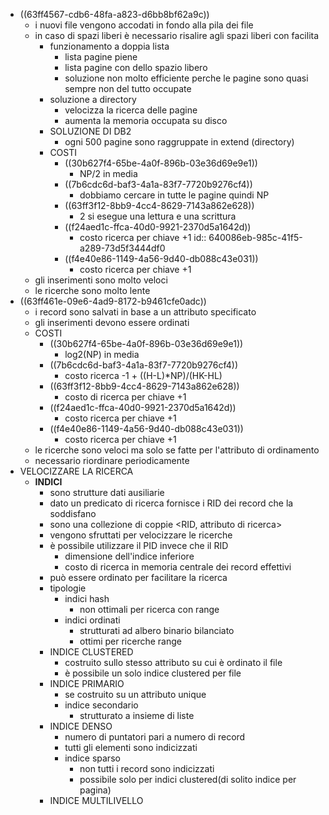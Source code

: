 - ((63ff4567-cdb6-48fa-a823-d6bb8bf62a9c))
	- i nuovi file vengono accodati in fondo alla pila dei file
	- in caso di spazi liberi è necessario risalire agli spazi liberi con facilita
		- funzionamento a doppia lista
			- lista pagine piene
			- lista pagine con dello spazio libero
			- soluzione non molto efficiente perche le pagine sono quasi sempre non del tutto occupate
		- soluzione a directory
			- velocizza la ricerca delle pagine
			- aumenta la memoria occupata su disco
		- SOLUZIONE DI DB2
			- ogni 500 pagine sono raggruppate in extend (directory)
		- COSTI
			- ((30b627f4-65be-4a0f-896b-03e36d69e9e1))
				- NP/2 in media
			- ((7b6cdc6d-baf3-4a1a-83f7-7720b9276cf4))
				- dobbiamo cercare in tutte le pagine quindi NP
			- ((63ff3f12-8bb9-4cc4-8629-7143a862e628))
				- 2 si esegue una lettura e una scrittura
			- ((f24aed1c-ffca-40d0-9921-2370d5a1642d))
				- costo ricerca per chiave +1
				  id:: 640086eb-985c-41f5-a289-73d5f3444df0
			- ((f4e40e86-1149-4a56-9d40-db088c43e031))
				- costo ricerca per chiave +1
	- gli inserimenti sono molto veloci
	- le ricerche sono molto lente
- ((63ff461e-09e6-4ad9-8172-b9461cfe0adc))
	- i record sono salvati in base a un attributo specificato
	- gli inserimenti devono essere ordinati
	- COSTI
		- ((30b627f4-65be-4a0f-896b-03e36d69e9e1))
			- log2(NP) in media
		- ((7b6cdc6d-baf3-4a1a-83f7-7720b9276cf4))
			- costo ricerca -1 + ((H-L)*NP)/(HK-HL)
		- ((63ff3f12-8bb9-4cc4-8629-7143a862e628))
			- costo di ricerca per chiave +1
		- ((f24aed1c-ffca-40d0-9921-2370d5a1642d))
			- costo ricerca per chiave +1
		- ((f4e40e86-1149-4a56-9d40-db088c43e031))
			- costo ricerca per chiave +1
	- le ricerche sono veloci ma solo se fatte per l'attributo di ordinamento
	- necessario riordinare periodicamente
- VELOCIZZARE LA RICERCA
	- **INDICI**
		- sono strutture dati ausiliarie
		- dato un predicato di ricerca fornisce i RID dei record che la soddisfano
		- sono una collezione di coppie <RID, attributo di ricerca>
		- vengono sfruttati per velocizzare le ricerche
		- è possibile utilizzare il PID invece che il RID
			- dimensione dell'indice inferiore
			- costo di ricerca in memoria centrale dei record effettivi
		- può essere ordinato per facilitare la ricerca
		- tipologie
			- indici hash
				- non ottimali per ricerca con range
			- indici ordinati
				- strutturati ad albero binario bilanciato
				- ottimi per ricerche range
		- INDICE CLUSTERED
			- costruito sullo stesso attributo su cui è ordinato il file
			- è possibile un solo indice clustered per file
		- INDICE PRIMARIO
			- se costruito su un attributo unique
			- indice secondario
				- strutturato a insieme di liste
		- INDICE DENSO
			- numero di puntatori pari a numero di record
			- tutti gli elementi sono indicizzati
			- indice sparso
				- non tutti  i record sono indicizzati
				- possibile solo per indici clustered(di solito indice per pagina)
		- INDICE MULTILIVELLO